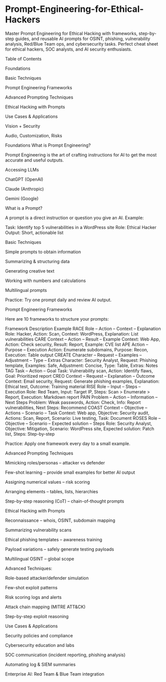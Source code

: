 # Prompt-Engineering-for-Ethical-Hackers
Master Prompt Engineering for Ethical Hacking with frameworks, step-by-step guides, and reusable AI prompts for OSINT, phishing, vulnerability analysis, Red/Blue Team ops, and cybersecurity tasks. Perfect cheat sheet for ethical hackers, SOC analysts, and AI security enthusiasts.

Table of Contents

Foundations

Basic Techniques

Prompt Engineering Frameworks

Advanced Prompting Techniques

Ethical Hacking with Prompts

Use Cases & Applications

Vision + Security

Audio, Customization, Risks

Foundations
What is Prompt Engineering?

Prompt Engineering is the art of crafting instructions for AI to get the most accurate and useful outputs.

Accessing LLMs

ChatGPT (OpenAI)

Claude (Anthropic)

Gemini (Google)

What is a Prompt?

A prompt is a direct instruction or question you give an AI.
Example:

Task: Identify top 5 vulnerabilities in a WordPress site
Role: Ethical Hacker
Output: Short, actionable list

Basic Techniques

Simple prompts to obtain information

Summarizing & structuring data

Generating creative text

Working with numbers and calculations

Multilingual prompts

Practice: Try one prompt daily and review AI output.

Prompt Engineering Frameworks

Here are 10 frameworks to structure your prompts:

Framework	Description	Example
RACE	Role – Action – Context – Explanation	Role: Hacker, Action: Scan, Context: WordPress, Explanation: List vulnerabilities
CARE	Context – Action – Result – Example	Context: Web App, Action: Check security, Result: Report, Example: CVE list
APE	Action – Purpose – Execution	Action: Enumerate subdomains, Purpose: Recon, Execution: Table output
CREATE	Character – Request – Examples – Adjustment – Type – Extras	Character: Security Analyst, Request: Phishing template, Examples: Safe, Adjustment: Concise, Type: Table, Extras: Notes
TAG	Task – Action – Goal	Task: Vulnerability scan, Action: Identify flaws, Goal: Prioritized report
CREO	Context – Request – Explanation – Outcome	Context: Email security, Request: Generate phishing examples, Explanation: Ethical test, Outcome: Training material
RISE	Role – Input – Steps – Execution	Role: Red Team, Input: Target IP, Steps: Scan > Enumerate > Report, Execution: Markdown report
PAIN	Problem – Action – Information – Next Steps	Problem: Weak passwords, Action: Check, Info: Report vulnerabilities, Next Steps: Recommend
COAST	Context – Objective – Actions – Scenario – Task	Context: Web app, Objective: Security audit, Actions: Scan, Report, Scenario: Live testing, Task: Document
ROSES	Role – Objective – Scenario – Expected solution – Steps	Role: Security Analyst, Objective: Mitigation, Scenario: WordPress site, Expected solution: Patch list, Steps: Step-by-step

Practice: Apply one framework every day to a small example.

Advanced Prompting Techniques

Mimicking roles/personas – attacker vs defender

Few-shot learning – provide small examples for better AI output

Assigning numerical values – risk scoring

Arranging elements – tables, lists, hierarchies

Step-by-step reasoning (CoT) – chain-of-thought prompts

Ethical Hacking with Prompts

Reconnaissance – whois, OSINT, subdomain mapping

Summarizing vulnerability scans

Ethical phishing templates – awareness training

Payload variations – safely generate testing payloads

Multilingual OSINT – global scope

Advanced Techniques:

Role-based attacker/defender simulation

Few-shot exploit patterns

Risk scoring logs and alerts

Attack chain mapping (MITRE ATT&CK)

Step-by-step exploit reasoning

Use Cases & Applications

Security policies and compliance

Cybersecurity education and labs

SOC communication (incident reporting, phishing analysis)

Automating log & SIEM summaries

Enterprise AI: Red Team & Blue Team integration
